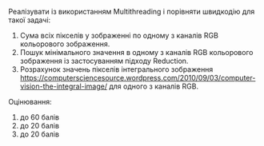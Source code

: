 Реалізувати із використанням Multithreading і порівняти швидкодію для такої задачі:


1) Сума всіх пікселів у зображенні по одному з каналів RGB кольорового зображення. 
2) Пошук мінімального значення в одному з каналів RGB кольорового зображення із застосуванням підходу Reduction.
3) Розрахунок значень пікселів інтегрального зображення https://computersciencesource.wordpress.com/2010/09/03/computer-vision-the-integral-image/ для одного з каналів RGB.



Оцінювання:
1) до 60 балів
2) до 20 балів
3) до 20 балів
